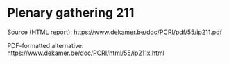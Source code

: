 # Plenary gathering 211

Source (HTML report): https://www.dekamer.be/doc/PCRI/pdf/55/ip211.pdf

PDF-formatted alternative: https://www.dekamer.be/doc/PCRI/html/55/ip211x.html

